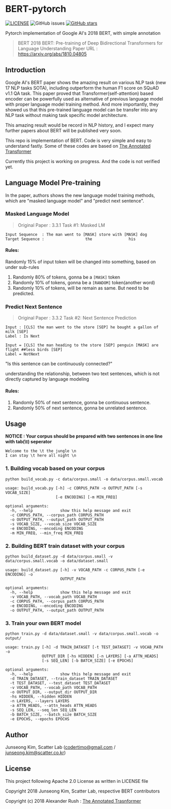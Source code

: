 # BERT-pytorch

[![LICENSE](https://img.shields.io/github/license/codertimo/BERT-pytorch.svg)](https://github.com/kor2vec/kor2vec/blob/master/LICENSE)
![GitHub issues](https://img.shields.io/github/issues/codertimo/BERT-pytorch.svg)
[![GitHub stars](https://img.shields.io/github/stars/codertimo/BERT-pytorch.svg)](https://github.com/kor2vec/kor2vec/stargazers)


Pytorch implementation of Google AI's 2018 BERT, with simple annotation

> BERT 2018 BERT: Pre-training of Deep Bidirectional Transformers for Language Understanding
> Paper URL : https://arxiv.org/abs/1810.04805


## Introduction

Google AI's BERT paper shows the amazing result on various NLP task (new 17 NLP tasks SOTA), 
including outperform the human F1 score on SQuAD v1.1 QA task. 
This paper proved that Transformer(self-attention) based encoder can be powerfully used as 
alternative of previous language model with proper language model training method. 
And more importantly, they showed us that this pre-trained language model can be transfer 
into any NLP task without making task specific model architecture.

This amazing result would be record in NLP history, 
and I expect many further papers about BERT will be published very soon.

This repo is implementation of BERT. Code is very simple and easy to understand fastly.
Some of these codes are based on [The Annotated Transformer](http://nlp.seas.harvard.edu/2018/04/03/attention.html)

Currently this project is working on progress. And the code is not verified yet.

## Language Model Pre-training

In the paper, authors shows the new language model training methods, 
which are "masked language model" and "predict next sentence".


### Masked Language Model 

> Original Paper : 3.3.1 Task #1: Masked LM 

```
Input Sequence  : The man went to [MASK] store with [MASK] dog
Target Sequence :                  the                his
```

#### Rules:
Randomly 15% of input token will be changed into something, based on under sub-rules

1. Randomly 80% of tokens, gonna be a `[MASK]` token
2. Randomly 10% of tokens, gonna be a `[RANDOM]` token(another word)
3. Randomly 10% of tokens, will be remain as same. But need to be predicted.

### Predict Next Sentence

> Original Paper : 3.3.2 Task #2: Next Sentence Prediction

```
Input : [CLS] the man went to the store [SEP] he bought a gallon of milk [SEP]
Label : Is Next

Input = [CLS] the man heading to the store [SEP] penguin [MASK] are flight ##less birds [SEP]
Label = NotNext
```

"Is this sentence can be continuously connected?"

 understanding the relationship, between two text sentences, which is
not directly captured by language modeling

#### Rules:

1. Randomly 50% of next sentence, gonna be continuous sentence.
2. Randomly 50% of next sentence, gonna be unrelated sentence.


## Usage
**NOTICE : Your corpus should be prepared with two sentences in one line with tab(\t) seperator**
```
Welcome to the \t the jungle \n
I can stay \t here all night \n
```

### 1. Building vocab based on your corpus
```shell
python build_vocab.py -c data/corpus.small -o data/corpus.small.vocab
```
```shell
usage: build_vocab.py [-h] -c CORPUS_PATH -o OUTPUT_PATH [-s VOCAB_SIZE]
                      [-e ENCODING] [-m MIN_FREQ]

optional arguments:
  -h, --help            show this help message and exit
  -c CORPUS_PATH, --corpus_path CORPUS_PATH
  -o OUTPUT_PATH, --output_path OUTPUT_PATH
  -s VOCAB_SIZE, --vocab_size VOCAB_SIZE
  -e ENCODING, --encoding ENCODING
  -m MIN_FREQ, --min_freq MIN_FREQ

```
### 2. Building BERT train dataset with your corpus
```shell
python build_dataset.py -d data/corpus.small -v data/corpus.small.vocab -o data/dataset.small
```

```shell
usage: build_dataset.py [-h] -v VOCAB_PATH -c CORPUS_PATH [-e ENCODING] -o
                        OUTPUT_PATH

optional arguments:
  -h, --help            show this help message and exit
  -v VOCAB_PATH, --vocab_path VOCAB_PATH
  -c CORPUS_PATH, --corpus_path CORPUS_PATH
  -e ENCODING, --encoding ENCODING
  -o OUTPUT_PATH, --output_path OUTPUT_PATH
```

### 3. Train your own BERT model
```shell
python train.py -d data/dataset.small -v data/corpus.small.vocab -o output/
```
```shell
usage: train.py [-h] -d TRAIN_DATASET [-t TEST_DATASET] -v VOCAB_PATH -o
                OUTPUT_DIR [-hs HIDDEN] [-n LAYERS] [-a ATTN_HEADS]
                [-s SEQ_LEN] [-b BATCH_SIZE] [-e EPOCHS]

optional arguments:
  -h, --help            show this help message and exit
  -d TRAIN_DATASET, --train_dataset TRAIN_DATASET
  -t TEST_DATASET, --test_dataset TEST_DATASET
  -v VOCAB_PATH, --vocab_path VOCAB_PATH
  -o OUTPUT_DIR, --output_dir OUTPUT_DIR
  -hs HIDDEN, --hidden HIDDEN
  -n LAYERS, --layers LAYERS
  -a ATTN_HEADS, --attn_heads ATTN_HEADS
  -s SEQ_LEN, --seq_len SEQ_LEN
  -b BATCH_SIZE, --batch_size BATCH_SIZE
  -e EPOCHS, --epochs EPOCHS
```


## Author
Junseong Kim, Scatter Lab (codertimo@gmail.com / junseong.kim@scatter.co.kr)

## License

This project following Apache 2.0 License as written in LICENSE file

Copyright 2018 Junseong Kim, Scatter Lab, respective BERT contributors

Copyright (c) 2018 Alexander Rush : [The Annotated Trasnformer](https://github.com/harvardnlp/annotated-transformer)